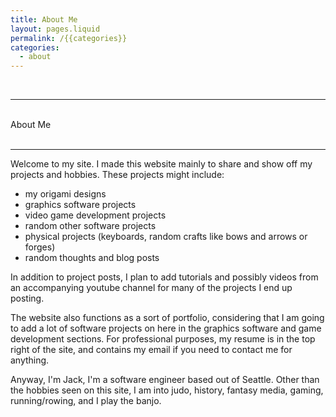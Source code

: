 ```yaml
---
title: About Me
layout: pages.liquid
permalink: /{{categories}}
categories: 
  - about
---
```


<br>
<hr>
<br>
<div class = "title">
About Me
</div>
<br>
<hr>

<div class = "blog-post">

Welcome to my site. I made this website mainly to share and show off my projects and hobbies. These projects might include:

* my origami designs
* graphics software projects
* video game development projects
* random other software projects
* physical projects (keyboards, random crafts like bows and arrows or forges) 
* random thoughts and blog posts

In addition to project posts, I plan to add tutorials and possibly videos from an accompanying youtube channel for many of the projects I end up posting.  

The website also functions as a sort of portfolio, considering that I am going to add a lot of software projects on here in the graphics software and game development sections. For professional purposes, my resume is in the top right of the site, and contains my email if you need to contact me for anything. 

Anyway, I'm Jack, I'm a software engineer based out of Seattle. Other than the hobbies seen on this site, I am into judo, history, fantasy media, gaming, running/rowing, and I play the banjo.

</div>
